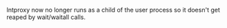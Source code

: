 Intproxy now no longer runs as a child of the user process so it doesn't get reaped by wait/waitall calls.
